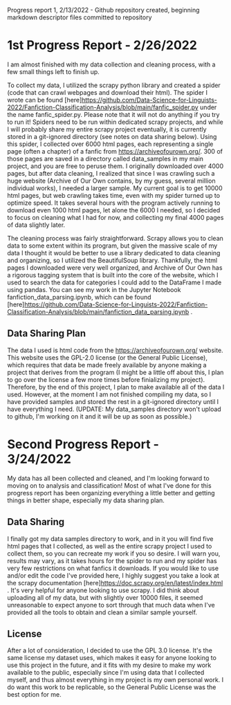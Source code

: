 Progress report 1, 2/13/2022 - Github repository created, beginning markdown descriptor files committed to repository

# 1st Progress Report - 2/26/2022

I am almost finished with my data collection and cleaning process, with a few small things left to finish up. 

To collect my data, I utilized the scrapy python library and created a spider (code that can crawl webpages and download their
html). The spider I wrote can be found [here]https://github.com/Data-Science-for-Linguists-2022/Fanfiction-Classification-Analysis/blob/main/fanfic_spider.py under the name fanfic_spider.py. Please note that it will not
do anything if you try to run it! Spiders need to be run within dedicated scrapy projects, and while I will probably share
my entire scrapy project eventually, it is currently stored in a git-ignored directory (see notes on data sharing below).
Using this spider, I collected over 6000 html pages, each representing a single page (often a chapter) of a fanfic from 
https://archiveofourown.org/. 300 of those pages are saved in a directory called data_samples in my main project, and you
are free to peruse them. I originally downloaded over 4000 pages, but after data cleaning, I realized that since I was crawling
such a huge website (Archive of Our Own contains, by my guess, several million individual works), I needed a larger sample. 
My current goal is to get 10000 html pages, but web crawling takes time, even with my spider turned up to optimize speed. It
takes several hours with the program actively running to download even 1000 html pages, let alone the 6000 I needed, so I
decided to focus on cleaning what I had for now, and collecting my final 4000 pages of data slightly later.

The cleaning process was fairly straightforward. Scrapy allows you to clean data to some extent within its program, but given
the massive scale of my data I thought it would be better to use a library dedicated to data cleaning and organizing, so I 
utilized the BeautifulSoup library. Thankfully, the html pages I downloaded were very well organized, and Archive of Our Own
has a rigorous tagging system that is built into the core of the website, which I used to search the data for categories I 
could add to the DataFrame I made using pandas. You can see my work in the Jupyter Notebook fanfiction_data_parsing.ipynb,
which can be found [here]https://github.com/Data-Science-for-Linguists-2022/Fanfiction-Classification-Analysis/blob/main/fanfiction_data_parsing.ipynb .

## Data Sharing Plan

The data I used is html code from the https://archiveofourown.org/ website. This website uses the GPL-2.0 license (or the
General Public License), which requires that data be made freely available by anyone making a project that derives from the
program (I might be a little off about this, I plan to go over the license a few more times before finializing my project). 
Therefore, by the end of this project, I plan to make available all of the data I used. However, at the moment I am not 
finished compiling my data, so I have provided samples and stored the rest in a git-ignored directory until I have everything
I need. (UPDATE: My data_samples directory won't upload to github, I'm working on it and it will be up as soon as possible.)

# Second Progress Report - 3/24/2022

My data has all been collected and cleaned, and I'm looking forward to moving on to analysis and classification! Most of what
I've done for this progress report has been organizing everything a little better and getting things in better shape, especially
my data sharing plan.

## Data Sharing

I finally got my data samples directory to work, and in it you will find five html pages that I collected, as well as the 
entire scrapy project I used to collect them, so you can recreate my work if you so desire. I will warn you, results may vary,
as it takes hours for the spider to run and my spider has very few restrictions on what fanfics it downloads. If you would
like to use and/or edit the code I've provided here, I highly suggest you take a look at the scrapy documentation [here]https://doc.scrapy.org/en/latest/index.html .
It's very helpful for anyone looking to use scrapy. I did think about uploading all of my data, but with slightly over 10000
files, it seemed unreasonable to expect anyone to sort through that much data when I've provided all the tools to obtain and
clean a similar sample yourself.

## License

After a lot of consideration, I decided to use the GPL 3.0 license. It's the same license my dataset uses, which makes it easy
for anyone looking to use this project in the future, and it fits with my desire to make my work available to the public, 
especially since I'm using data that I collected myself, and thus almost everything in my project is my own personal work.
I do want this work to be replicable, so the General Public License was the best option for me.